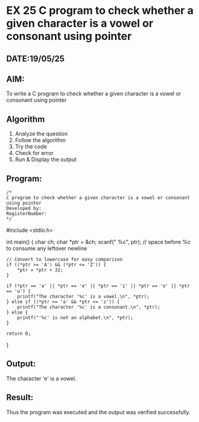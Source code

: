 # EX 25 C program to check whether a given character is a vowel or consonant using pointer
## DATE:19/05/25
## AIM:
To write a C program to check whether a given character is a vowel or consonant using pointer

## Algorithm
1. Analyze the question
2. Follow the algorithm
3. Try the code
4.  Check for error
5. Run & Display the output
## Program:
```
/*
C program to check whether a given character is a vowel or consonant using pointer
Developed by: 
RegisterNumber:  
*/
```
#include <stdio.h>

int main() {
    char ch;
    char *ptr = &ch;
    scanf(" %c", ptr);  // space before %c to consume any leftover newline

    // Convert to lowercase for easy comparison
    if ((*ptr >= 'A') && (*ptr <= 'Z')) {
        *ptr = *ptr + 32;
    }

    if (*ptr == 'a' || *ptr == 'e' || *ptr == 'i' || *ptr == 'o' || *ptr == 'u') {
        printf("The character '%c' is a vowel.\n", *ptr);
    } else if ((*ptr >= 'a' && *ptr <= 'z')) {
        printf("The character '%c' is a consonant.\n", *ptr);
    } else {
        printf("'%c' is not an alphabet.\n", *ptr);
    }

    return 0;
}
## Output:
The character 'e' is a vowel.

## Result:
Thus the program was executed and the output was verified successfully.
